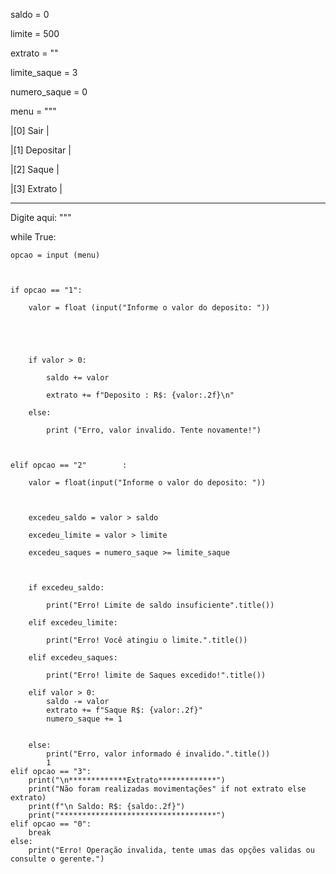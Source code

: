 saldo = 0

limite = 500

extrato = ""

limite_saque = 3

numero_saque = 0

 

menu = """

|[0] Sair       |

|[1] Depositar  |

|[2] Saque      | 

|[3] Extrato    |

-----------------

Digite aqui: """

 

while True:

    opcao = input (menu)

   

    if opcao == "1":

        valor = float (input("Informe o valor do deposito: "))

      

 

        if valor > 0:

            saldo += valor

            extrato += f"Deposito : R$: {valor:.2f}\n"

        else:

            print ("Erro, valor invalido. Tente novamente!")

 

    elif opcao == "2"        :

        valor = float(input("Informe o valor do deposito: "))

 

        excedeu_saldo = valor > saldo

        excedeu_limite = valor > limite

        excedeu_saques = numero_saque >= limite_saque

 

        if excedeu_saldo:

            print("Erro! Limite de saldo insuficiente".title())

        elif excedeu_limite:

            print("Erro! Você atingiu o limite.".title())

        elif excedeu_saques:

            print("Erro! limite de Saques excedido!".title())

        elif valor > 0:
            saldo -= valor
            extrato += f"Saque R$: {valor:.2f}"
            numero_saque += 1
            
        
        else:
            print("Erro, valor informado é invalido.".title())
            1
    elif opcao == "3":
        print("\n*************Extrato*************")  
        print("Não foram realizadas movimentações" if not extrato else extrato)
        print(f"\n Saldo: R$: {saldo:.2f}")  
        print("***********************************")
    elif opcao == "0":
        break
    else:
        print("Erro! Operação invalida, tente umas das opções validas ou consulte o gerente.")
